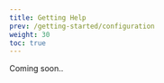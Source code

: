 ```yaml
---
title: Getting Help
prev: /getting-started/configuration
weight: 30
toc: true
---
```


Coming soon..
